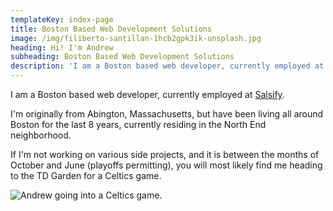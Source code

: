 ```yaml
---
templateKey: index-page
title: Boston Based Web Development Solutions
image: /img/filiberto-santillan-1hcb2gpk3ik-unsplash.jpg
heading: Hi! I'm Andrew
subheading: Boston Based Web Development Solutions
description: 'I am a Boston based web developer, currently employed at Salsify. '
---
```

I am a Boston based web developer, currently employed at
[Salsify](https://www.salsify.com).


I'm originally from Abington, Massachusetts, but have been living all around
Boston for the last 8 years, currently residing in the North End neighborhood.


If I'm not working on various side projects, and it is between the months of
October and June (playoffs permitting), you will most likely find me heading
to the TD Garden for a Celtics game.


![Andrew going into a Celtics game.](/img/celtics-banner.jpeg "Let's go
Celtics!")


